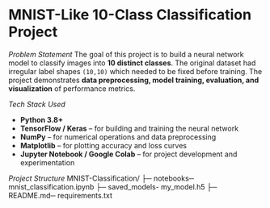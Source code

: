 # MNIST-Like 10-Class Classification Project

*Problem Statement*
The goal of this project is to build a neural network model to classify images into **10 distinct classes**. The original dataset had irregular label shapes `(10,10)` which needed to be fixed before training. The project demonstrates **data preprocessing, model training, evaluation, and visualization** of performance metrics.

*Tech Stack Used*
- **Python 3.8+**
- **TensorFlow / Keras** – for building and training the neural network
- **NumPy** – for numerical operations and data preprocessing
- **Matplotlib** – for plotting accuracy and loss curves
- **Jupyter Notebook / Google Colab** – for project development and experimentation

*Project Structure*
MNIST-Classification/
├─ notebooks─ mnist_classification.ipynb
├─ saved_models- my_model.h5
├─ README.md─ requirements.txt  
